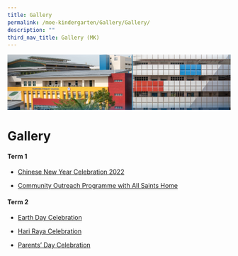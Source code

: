 ```yaml
---
title: Gallery
permalink: /moe-kindergarten/Gallery/Gallery/
description: ""
third_nav_title: Gallery (MK)
---
```

![](/images/mk%20kindergarten.jpg)

Gallery
=======

  

#### **Term 1**

*   [Chinese New Year Celebration 2022](/moe-kindergarten/Gallery/Chinese-New-Year-Celebration-2022/)
    
*   [Community Outreach Programme with All Saints Home](/moe-kindergarten/Gallery/Community-Outreach-Programme-with-All-Saints-Home/)
    

  
  

#### **Term 2**

*   [Earth Day Celebration](/moe-kindergarten/Gallery/Earth-Day-Celebration/)
    
*   [Hari Raya Celebration](/moe-kindergarten/Gallery/Hari-Raya-Celebration/)
    
*   [Parents’ Day Celebration](/moe-kindergarten/Gallery/Parents-Day-Celebration/)